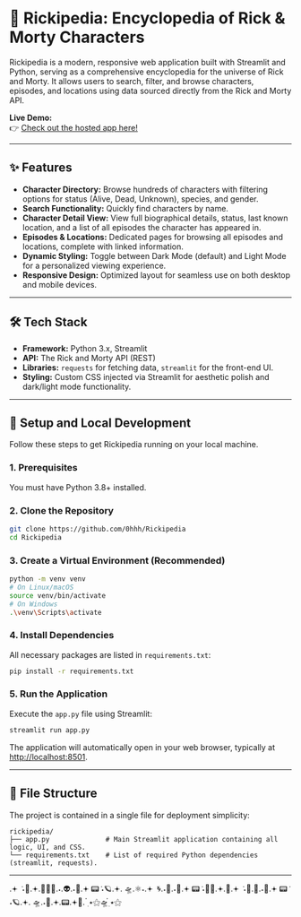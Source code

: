 
# 🧪 Rickipedia: Encyclopedia of Rick &amp; Morty Characters

Rickipedia is a modern, responsive web application built with Streamlit and Python, serving as a comprehensive encyclopedia for the universe of Rick and Morty. It allows users to search, filter, and browse characters, episodes, and locations using data sourced directly from the Rick and Morty API.

**Live Demo:**  
👉 [Check out the hosted app here!](https://rickipedia.streamlit.app/)

---
## ✨ Features

- **Character Directory:** Browse hundreds of characters with filtering options for status (Alive, Dead, Unknown), species, and gender.
- **Search Functionality:** Quickly find characters by name.
- **Character Detail View:** View full biographical details, status, last known location, and a list of all episodes the character has appeared in.
- **Episodes & Locations:** Dedicated pages for browsing all episodes and locations, complete with linked information.
- **Dynamic Styling:** Toggle between Dark Mode (default) and Light Mode for a personalized viewing experience.
- **Responsive Design:** Optimized layout for seamless use on both desktop and mobile devices.

---

## 🛠️ Tech Stack

- **Framework:** Python 3.x, Streamlit
- **API:** The Rick and Morty API (REST)
- **Libraries:** `requests` for fetching data, `streamlit` for the front-end UI.
- **Styling:** Custom CSS injected via Streamlit for aesthetic polish and dark/light mode functionality.

---

## 🚀 Setup and Local Development

Follow these steps to get Rickipedia running on your local machine.

### 1. Prerequisites

You must have Python 3.8+ installed.

### 2. Clone the Repository

```sh
git clone https://github.com/0hhh/Rickipedia
cd Rickipedia
```

### 3. Create a Virtual Environment (Recommended)

```sh
python -m venv venv
# On Linux/macOS
source venv/bin/activate
# On Windows
.\venv\Scripts\activate
```

### 4. Install Dependencies

All necessary packages are listed in `requirements.txt`:

```sh
pip install -r requirements.txt
```

### 5. Run the Application

Execute the `app.py` file using Streamlit:

```sh
streamlit run app.py
```

The application will automatically open in your web browser, typically at [http://localhost:8501](http://localhost:8501).

---

## 📂 File Structure

The project is contained in a single file for deployment simplicity:

```
rickipedia/
├── app.py              # Main Streamlit application containing all logic, UI, and CSS.
└── requirements.txt    # List of required Python dependencies (streamlit, requests).
```

---

.𖥔 ݁ ˖🔫.𖥔.👴🏼🥼.˖.👽.˖🥒.𖥔 📟݁ ˖🪐.𖥔. 🛸.⚛˖.𖥔 ݁ 🌀.˖🦠.˖🥒.𖥔 📟݁ ˖🧑‍🔬.𖥔.🧬.𖥔 ݁ ˖🔫.🌌.˖🥒.𖥔 📟݁ ˖🪐.𖥔. 🛸.˖🔬.𖥔.📟.𖥔🤖. ๋࣭ ⭑⚝🛸๋࣭ ⭑⚝
